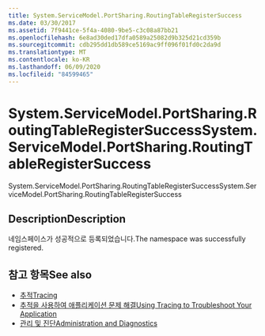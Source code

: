 ```yaml
---
title: System.ServiceModel.PortSharing.RoutingTableRegisterSuccess
ms.date: 03/30/2017
ms.assetid: 7f9441ce-5f4a-4080-9be5-c3c08a87bb21
ms.openlocfilehash: 6e8ad30ded17dfa0589a25082d9b325d21cd359b
ms.sourcegitcommit: cdb295dd1db589ce5169ac9ff096f01fd0c2da9d
ms.translationtype: MT
ms.contentlocale: ko-KR
ms.lasthandoff: 06/09/2020
ms.locfileid: "84599465"
---
```

# <a name="systemservicemodelportsharingroutingtableregistersuccess"></a><span data-ttu-id="642f1-102">System.ServiceModel.PortSharing.RoutingTableRegisterSuccess</span><span class="sxs-lookup"><span data-stu-id="642f1-102">System.ServiceModel.PortSharing.RoutingTableRegisterSuccess</span></span>
<span data-ttu-id="642f1-103">System.ServiceModel.PortSharing.RoutingTableRegisterSuccess</span><span class="sxs-lookup"><span data-stu-id="642f1-103">System.ServiceModel.PortSharing.RoutingTableRegisterSuccess</span></span>  
  
## <a name="description"></a><span data-ttu-id="642f1-104">Description</span><span class="sxs-lookup"><span data-stu-id="642f1-104">Description</span></span>  
 <span data-ttu-id="642f1-105">네임스페이스가 성공적으로 등록되었습니다.</span><span class="sxs-lookup"><span data-stu-id="642f1-105">The namespace was successfully registered.</span></span>  
  
## <a name="see-also"></a><span data-ttu-id="642f1-106">참고 항목</span><span class="sxs-lookup"><span data-stu-id="642f1-106">See also</span></span>

- [<span data-ttu-id="642f1-107">추적</span><span class="sxs-lookup"><span data-stu-id="642f1-107">Tracing</span></span>](index.md)
- [<span data-ttu-id="642f1-108">추적을 사용하여 애플리케이션 문제 해결</span><span class="sxs-lookup"><span data-stu-id="642f1-108">Using Tracing to Troubleshoot Your Application</span></span>](using-tracing-to-troubleshoot-your-application.md)
- [<span data-ttu-id="642f1-109">관리 및 진단</span><span class="sxs-lookup"><span data-stu-id="642f1-109">Administration and Diagnostics</span></span>](../index.md)
